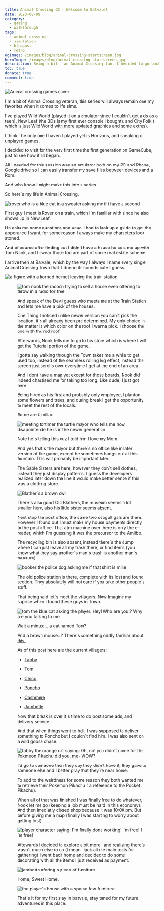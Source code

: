 ```yaml
---
title: Animal Crossing GC - Welcome to Batvale!
date: 2023-08-09
category:
  - gaming
  - walkthrough
tags:
  - animal crossing
  - simulation
  - blaugust
  - retro
ogImage: /images/blog/animal-crossing-startscreen.jpg
heroImage: /images/blog/animal-crossing-startscreen.jpg
description: Being a bit f an Animal Crossing fan, I decided to go back to the beginning to the Gamecube Generations. This is also the first in a series of let´s plays.
toc: true
donate: true
comment: true
---
```

![Animal crossing games cover](/images/blog/animal-crossing-startscreen.jpg)

I´m a bit of Animal Crossing veteran, this series will always remain one my favorites when it comes to life sims.

I´ve played Wild World (played it on a emulator since I couldn´t get a ds as a teen), New Leaf (the 3Ds is my first ever console I bought), and City Folk ( which is just Wild World with more updated graphics and some extras).

I think The only one I haven´t played yet is Horizons, and speaking of unplayed games.

I decided to visit for the very first time the first generation on GameCube, just to see how it all began.

All I needed for this session was an emulator both on my PC and Phone, Google drive so I can easily transfer my save files between devices and a Rom.

And who know I might make this into a series.

So here´s my life in Animal Crossing.


![rover who is a blue cat in a sweater asking me if i have a second](/images/2023/rovercrossing.jpeg#original)


First guy I meet is Rover on a train, which I´m familiar with since he also shows up in New Leaf.

He asks me some questions and usual I had to look up a guide to get the apperance I want, for some reason I always make my characters look stoned.

And of course after finding out I didn´t have a house he sets me up with Tom Nook, and I swear those too are part of some real estate scheme.

I arrive then at Batvale, which by the way I always I name every single Animal Crossing Town that. I dunno its sounds cute I guess.


![a figure with a horned helmet leaving the train station](/images/2023/animalcrossingtrainstation.jpeg#original)

<figure>


![tom nook the racoon trying to sell a house even offering to throw in a radio for free](/images/2023/animalcorssingtommeeting.jpeg#original "Thanks Tom, I guess?
")


And speak of the Devil guess who meets me at the Train Station and lets me have a pick of the houses.

One Thing I noticed unlike newer version you can´t pick the location, it´s all already been pre determined. My only choice in the matter is which color on the roof I wanna pick. I choose the one with the red roof.

Afterwards, Nook tells me to go to his store which is where I will get the Tutorial portion of the game.

I gotta say walking through the Town takes me a while to get used too, instead of the seamless rolling log effect, instead the screen just scrolls over everytime I get at the end of an area.

And I dont have a map yet except for those boards, Nook did indeed chastised me for taking too long. Like dude, I just got here.

Being hired as his first and probably only employee, I planton some flowers and trees, and during break I get the opportunity to meet the rest of the locals.

Some are familiar.


![meeting tortimer the turtle mayor who tells me how disapointende he is in the newer generation](/images/2023/animalcrossingtortimer.jpeg#original)

Note he´s telling this cuz I told him I love my Mom.

And yes that´s the mayor but there´s no office like in later version of the game, except he sometimes hangs out at this fountain. This will probably be important later.

The Sable Sisters are here, however they don´t sell clothes, instead they just display patterns. I guess the developers realized later down the line it would make better sense if this was a clothing store.


![Blather´s a brown owl](/images/2023/animalcrossingblathers.jpeg#original)


There´s also good Old Blathers, the museum seems a lot smaller here, also his little sister seems absent.

Next stop the post office, the same two seagull gals are there. However I found out I must make my house payments directly to the post office. That atm machine over there is only the e-reader, which I´m guessing it was the precursor to the Amiibo.

The recycling bin is also absent, instead there´s the dump where I can just leave all my trash there, or find items (you know what they say another´s man´s trash is another man´s treasure).

![booker the police dog asking me if that shirt is mine](/images/2023/animalcrossingpolicestation.jpeg#original)


The old police station is there, complete with its lost and found section. They absolutely will not care if you take other people´s stuff.

That being said let´s meet the villagers. Now Imagine my suprise when I found these guys in Town.


![tom the blue cat asking the player. Hey! Who are you!? Why are you talking to me](/images/2023/animalcrossingtomcat.jpeg#original "Omg! I loved you in Tom and Jerry! Can you give me an autorgraph?")

Wait a minute... a cat named Tom?

And a brown mouse...? There´s something oddly familiar about [this.](https://www.youtube.com/watch?v=bGszF2xOG2o)

As of this post here are the current villagers:

- [Tabby](https://nookipedia.com/wiki/Tabby)

- [Tom](https://nookipedia.com/wiki/Tom)

- [Chico](https://nookipedia.com/wiki/Chico)

- [Poncho](https://nookipedia.com/wiki/Poncho)

- [Cashmere](https://nookipedia.com/wiki/Cashmere)

- [Jambette](https://nookipedia.com/wiki/Jambette)

Now that break is over it´s time to do post some ads, and delivery service.

And that when things went to hell, I was supposed to deliver something to Poncho but I couldn´t find him. I was also sent on a wild goose chase.


![tabby the orange cat saying: Oh, no! you didn´t come for the Pokmeon Pikachu did you, me- WOW?](/images/2023/animalcrossingtabbydelivery.jpeg#original)


I´d go to someone then they say they didn´t have it, they gave to someone else and I better pray that they´re near home.

To add to the weirdness for some reason they both wanted me to retrieve their Pokemon Pikachu ( a reference to the Pocket Pikachu).

When all of that was finished I was finally free to do whatever, Nook let me go (keeping a job must be hard in this economy). And then imediatly closed shop because it was 10:00 pm. But before giving me a map (finally I was starting to worry about getting lost).


![player character saying: I´m finally done working!
I´m free! I´m free!](/images/2023/animalcrossingdeliverydone.jpeg#original)

Aftewards I decided to explore a bit more , and realizing there´s wasn´t much else to do (i mean i lack all the main tools for gathering) I went back home and decided to do some decorating with all the items I just received as payment.


![jambette ofering a piece of furniture](/images/2023/animalcrossingjambettefurniture.jpeg#original)

Home, Sweet Home.

![the player´s house with a sparse few furniture](/images/2023/animalcrossingstarterhouse.jpeg#original)


That´s it for my first stay in batvale, stay tuned for my future adventures in this place.


